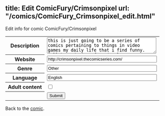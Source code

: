 title: Edit ComicFury/Crimsonpixel
url: "/comics/ComicFury_Crimsonpixel_edit.html"
---
Edit info for comic ComicFury/Crimsonpixel

<form name="comic" action="http://gaepostmail.appspot.com/comic/" method="post">
<table class="comicinfo">
<tr>
<th>Description</th><td><textarea name="description" cols="40" rows="3">this is just going to be a series of comics pertaining to things in video games my daily life that i find funny. i'll be updating often (at least once a week), so please enjoy, comment, and share! |m|&gt;.&lt;|m|</textarea></td>
</tr>
<tr>
<th>Website</th><td><input type="text" name="url" value="http://crimsonpixel.thecomicseries.com/" size="40"/></td>
</tr>
<tr>
<th>Genre</th><td><input type="text" name="genre" value="Other" size="40"/></td>
</tr>
<tr>
<th>Language</th><td><input type="text" name="language" value="English" size="40"/></td>
</tr>
<tr>
<th>Adult content</th><td><input type="checkbox" name="adult" value="adult" /></td>
</tr>
<tr>
<th></th><td>
<input type="hidden" name="comic" value="ComicFury_Crimsonpixel" />
<input type="submit" name="submit" value="Submit" />
</td>
</tr>
</table>
</form>

Back to the [comic](ComicFury_Crimsonpixel.html).
